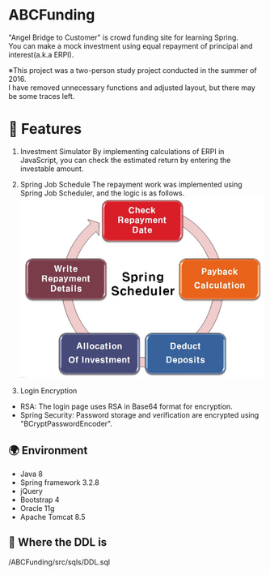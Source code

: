 # ABCFunding
"Angel Bridge to Customer" is crowd funding site for learning Spring.\
You can make a mock investment using equal repayment of principal and interest(a.k.a ERPI).

※This project was a two-person study project conducted in the summer of 2016.\
I have removed unnecessary functions and adjusted layout, but there may be some traces left.

# 📍 Features
1. Investment Simulator
By implementing calculations of ERPI in JavaScript, you can check the estimated return by entering the investable amount.

2. Spring Job Schedule
The repayment work was implemented using Spring Job Scheduler, and the logic is as follows.
![alt text](https://github.com/Beomsik-Lee/ABCFunding/blob/master/ABCFunding/WebContent/img/spring_scheduler.jpg?raw=true)

3. Login Encryption
- RSA: The login page uses RSA in Base64 format for encryption.
- Spring Security: Password storage and verification are encrypted using "BCryptPasswordEncoder".

## 🌍 Environment
- Java 8
- Spring framework 3.2.8
- jQuery
- Bootstrap 4
- Oracle 11g
- Apache Tomcat 8.5

## 🧾 Where the DDL is
/ABCFunding/src/sqls/DDL.sql
